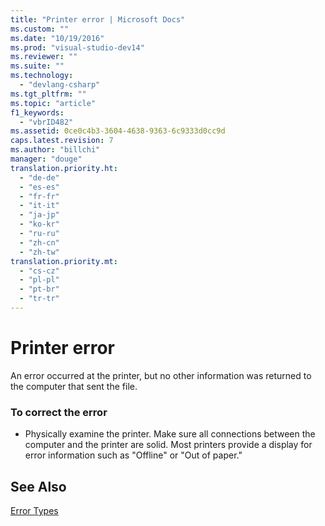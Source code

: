 ```yaml
---
title: "Printer error | Microsoft Docs"
ms.custom: ""
ms.date: "10/19/2016"
ms.prod: "visual-studio-dev14"
ms.reviewer: ""
ms.suite: ""
ms.technology: 
  - "devlang-csharp"
ms.tgt_pltfrm: ""
ms.topic: "article"
f1_keywords: 
  - "vbrID482"
ms.assetid: 0ce0c4b3-3604-4638-9363-6c9333d0cc9d
caps.latest.revision: 7
ms.author: "billchi"
manager: "douge"
translation.priority.ht: 
  - "de-de"
  - "es-es"
  - "fr-fr"
  - "it-it"
  - "ja-jp"
  - "ko-kr"
  - "ru-ru"
  - "zh-cn"
  - "zh-tw"
translation.priority.mt: 
  - "cs-cz"
  - "pl-pl"
  - "pt-br"
  - "tr-tr"
---
```

# Printer error
An error occurred at the printer, but no other information was returned to the computer that sent the file.  
  
### To correct the error  
  
-   Physically examine the printer. Make sure all connections between the computer and the printer are solid. Most printers provide a display for error information such as "Offline" or "Out of paper."  
  
## See Also  
 [Error Types](../Topic/Error%20Types%20\(Visual%20Basic\).md)